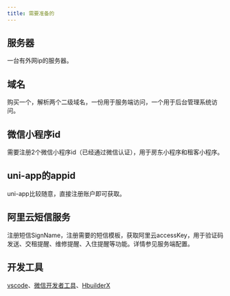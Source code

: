 ```yaml
---
title: 需要准备的
---
```

## 服务器
一台有外网ip的服务器。
## 域名
购买一个，解析两个二级域名，一份用于服务端访问，一个用于后台管理系统访问。
## 微信小程序id
需要注册2个微信小程序id（已经通过微信认证），用于房东小程序和租客小程序。
## uni-app的appid
uni-app比较随意，直接注册账户即可获取。
## 阿里云短信服务
注册短信SignName，注册需要的短信模板，获取阿里云accessKey，用于验证码发送、交租提醒、维修提醒、入住提醒等功能。详情参见服务端配置。
## 开发工具
[vscode](https://code.visualstudio.com/)、[微信开发者工具](https://open.weixin.qq.com/)、[HbuilderX](https://www.dcloud.io/hbuilderx.html)